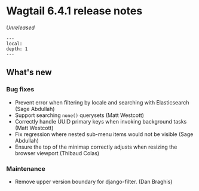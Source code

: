 # Wagtail 6.4.1 release notes

_Unreleased_

```{contents}
---
local:
depth: 1
---
```

## What's new

### Bug fixes

 * Prevent error when filtering by locale and searching with Elasticsearch (Sage Abdullah)
 * Support searching `none()` querysets (Matt Westcott)
 * Correctly handle UUID primary keys when invoking background tasks (Matt Westcott)
 * Fix regression where nested sub-menu items would not be visible (Sage Abdullah)
 * Ensure the top of the minimap correctly adjusts when resizing the browser viewport (Thibaud Colas)

### Maintenance

 * Remove upper version boundary for django-filter. (Dan Braghis)
